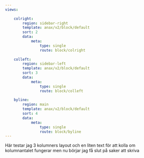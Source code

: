 ```yaml
---
views:
                
    colright:
        region: sidebar-right
        template: anax/v2/block/default
        sort: 2
        data:
            meta: 
                type: single
                route: block/colright  
     
    colleft:
        region: sidebar-left
        template: anax/v2/block/default
        sort: 3
        data:
            meta: 
                type: single
                route: block/colleft   
     
    byline:
        region: main
        template: anax/v2/block/default
        sort: 4
        data:
            meta: 
                type: single
                route: block/byline                     
---
```

Här testar jag 3 kolumners layout och en liten text 
för att kolla om kolumnantalet fungerar men nu börjar jag 
få slut på saker att skriva